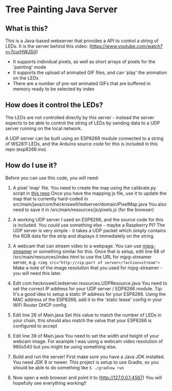 # Tree Painting Java Server

## What is this?
This is a Java-based webserver that provides a API to control a string of LEDs.
It is the server behind this video: (https://www.youtube.com/watch?v=7curHWJSijI)

* It supports individual pixels, as well as short arrays of pixels for the 'painting' mode
* It supports the upload of animated GIF files, and can 'play' the animation on the LEDs
* There are a number of pre-set animated GIFs that are buffered in memory ready to be selected by index

## How does it control the LEDs?
The LEDs are not controlled directly by this server - instead the server expects to be able to control the string of LEDs by sending data to a UDP server running on the local network.

A UDP server can be built using an ESP8266 module connected to a string of WS2811 LEDs, and the Arduino source code for this is included in this repo (esp8266.ino).

## How do I use it?

Before you can use this code, you will need:

1. A pixel 'map' file. 
   You need to create the map using the calibrate.py script in [this repo](https://github.com/leocurrie/xmastree-painting)
   Once you have the mapping js file, use it to update the map that is currently hard-coded in src/main/java/com/hecknswell/ledserver/domain/PixelMap.java
   You also need to save it in /src/main/resources/js/pixels.js (for the browser)

2. A working UDP server
   I used an ESP8266, and the source code for this is included.
   You could use something else - maybe a Raspberry PI?
   The UDP server is very simple - it takes a UDP packet which simply contains the RGB data for the strip and displays it immediately on the string.

3. A webcam that can stream video to a webpage.
   You can use [mjpg-streamer](https://github.com/codewithpassion/mjpg-streamer) or something similar for this.
   Once that is setup, edit line 68 of /src/main/resources/index.html to use the URL for mjpg-streamer server, e.g. 
   `<img src="http://<ip:port of server>/?action=stream">`
   Make a note of the image resolution that you used for mjpg-streamer - you will need this later.
   
4. Edit com.hecknswell.ledserver.resources.UDPResource.java
   You need to set the correct IP address for your UDP server / EDP8266 module.
   Tip: It's a good idea to setup a static IP address for your ESP8266. Using the MAC address of the ESP8266, add it to the 'static lease' config in your WiFi Router DHCP config.

5. Edit line 26 of Main.java
   Set this value to match the number of LEDs in your chain, this should also match the value that your ESP8266 is configured to accept

6. Edit line 39 of Main.java
   You need to set the width and height of your webcam image.
   For example I was using a webcam video resolution of 960x540 but you might be using something else.

7. Build and run the server!
   First make sure you have a Java JDK installed. You need JDK 8 or newer.
   This project is setup to use Gradle, so you should be able to do something like
   `$ ./gradlew run`

8. Now open a web browser and point it to (http://127.0.0.1:4567)
   You will hopefully see everything working!! 




